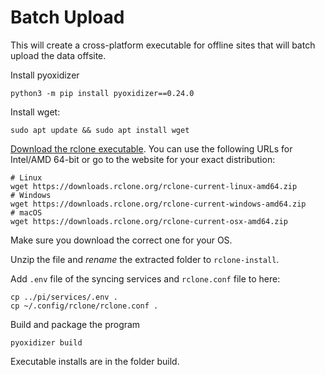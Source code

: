 # Batch Upload

This will create a cross-platform executable for offline sites that will batch
upload the data offsite.

Install pyoxidizer
```
python3 -m pip install pyoxidizer==0.24.0
```

Install wget:
```
sudo apt update && sudo apt install wget
```

[Download the rclone executable](https://rclone.org/downloads/). You can use
the following URLs for Intel/AMD 64-bit or go to the website for your exact
distribution:

```
# Linux
wget https://downloads.rclone.org/rclone-current-linux-amd64.zip
# Windows
wget https://downloads.rclone.org/rclone-current-windows-amd64.zip
# macOS
wget https://downloads.rclone.org/rclone-current-osx-amd64.zip
```

Make sure you download the correct one for your OS.

Unzip the file and *rename* the extracted folder to `rclone-install`.

Add `.env` file of the syncing services and `rclone.conf` file to here:
```
cp ../pi/services/.env .
cp ~/.config/rclone/rclone.conf .
```

Build and package the program
```
pyoxidizer build
```

Executable installs are in the folder build.
